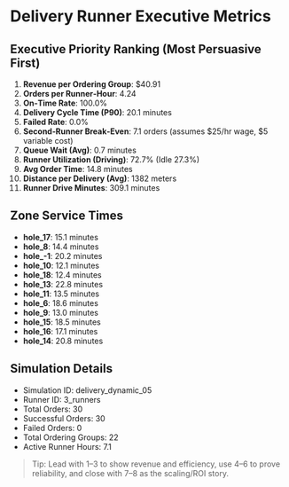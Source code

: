 # Delivery Runner Executive Metrics

## Executive Priority Ranking (Most Persuasive First)
1. **Revenue per Ordering Group**: $40.91
2. **Orders per Runner‑Hour**: 4.24
3. **On‑Time Rate**: 100.0%
4. **Delivery Cycle Time (P90)**: 20.1 minutes
5. **Failed Rate**: 0.0%
6. **Second‑Runner Break‑Even**: 7.1 orders (assumes $25/hr wage, $5 variable cost)
7. **Queue Wait (Avg)**: 0.7 minutes
8. **Runner Utilization (Driving)**: 72.7% (Idle 27.3%)
9. **Avg Order Time**: 14.8 minutes
10. **Distance per Delivery (Avg)**: 1382 meters
11. **Runner Drive Minutes**: 309.1 minutes

## Zone Service Times
- **hole_17**: 15.1 minutes
- **hole_8**: 14.4 minutes
- **hole_-1**: 20.2 minutes
- **hole_10**: 12.1 minutes
- **hole_18**: 12.4 minutes
- **hole_13**: 22.8 minutes
- **hole_11**: 13.5 minutes
- **hole_6**: 18.6 minutes
- **hole_9**: 13.0 minutes
- **hole_15**: 18.5 minutes
- **hole_16**: 17.1 minutes
- **hole_14**: 20.8 minutes


## Simulation Details
- Simulation ID: delivery_dynamic_05
- Runner ID: 3_runners
- Total Orders: 30
- Successful Orders: 30
- Failed Orders: 0
- Total Ordering Groups: 22
- Active Runner Hours: 7.1

> Tip: Lead with 1–3 to show revenue and efficiency, use 4–6 to prove reliability, and close with 7–8 as the scaling/ROI story.

